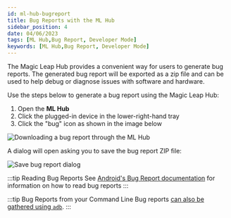 ```yaml
---
id: ml-hub-bugreport
title: Bug Reports with the ML Hub
sidebar_position: 4
date: 04/06/2023
tags: [ML Hub,Bug Report, Developer Mode]
keywords: [ML Hub,Bug Report, Developer Mode]
---
```


The Magic Leap Hub provides a convenient way for users to generate bug reports. The generated bug report will be exported as a zip file and can be used to help debug or diagnose issues with software and hardware.

Use the steps below to generate a bug report using the Magic Leap Hub:

1. Open the **ML Hub**
2. Click the plugged-in device in the lower-right-hand tray
3. Click the "bug" icon as shown in the image below

![Downloading a bug report through the ML Hub](/img/ml-hub/bugreport-menus.png)

A dialog will open asking you to save the bug report ZIP file:

![Save bug report dialog](/img/ml-hub/save-bugreport.png)


:::tip Reading Bug Reports
See [Android's Bug Report documentation](https://source.android.com/docs/core/tests/debug/read-bug-reports) for information on how to read bug reports
:::

:::tip Bug Reports from your Command Line
Bug reports [can also be gathered using `adb`](/docs/guides/developer-tools/android-debug-bridge/adb-bugreport.md).
:::